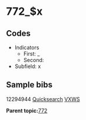 # 772\_$x

## Codes

-   Indicators
    -   First: \_
    -   Second:
-   Subfield: x

## Sample bibs

12294944 [Quicksearch](https://search.library.yale.edu/catalog/12294944) [VXWS](http://prodorbis.library.yale.edu:7014/vxws/GetHoldingsService?bibId=12294944)

**Parent topic:**[772](../../tags/772/772.md)

